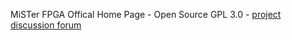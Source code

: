 MiSTer FPGA Offical Home Page - Open Source GPL 3.0 - [project discussion forum](http://www.misterfpga.org/) 